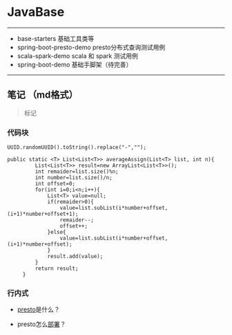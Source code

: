 # JavaBase
***
* base-starters  基础工具类等
* spring-boot-presto-demo   presto分布式查询测试用例
* scala-spark-demo  scala 和 spark 测试用例
* spring-boot-demo  基础手脚架（待完善）




***
## 笔记 （md格式）


>标记

### 代码块

`UUID.randomUUID().toString().replace("-","");`

``` 代码块多行
public static <T> List<List<T>> averageAssign(List<T> list, int n){
         List<List<T>> result=new ArrayList<List<T>>();
         int remaider=list.size()%n; 
         int number=list.size()/n;  
         int offset=0;
         for(int i=0;i<n;i++){
             List<T> value=null;
             if(remaider>0){
                 value=list.subList(i*number+offset, (i+1)*number+offset+1);
                 remaider--;
                 offset++;
             }else{
                 value=list.subList(i*number+offset, (i+1)*number+offset);
             }
             result.add(value);
         }
         return result;
     }  
```
### 行内式
* [presto](http://www.baidu.com)是什么？

[部署]:(http://www.baidu.com) "presto部署"
* presto怎么[部署]？
